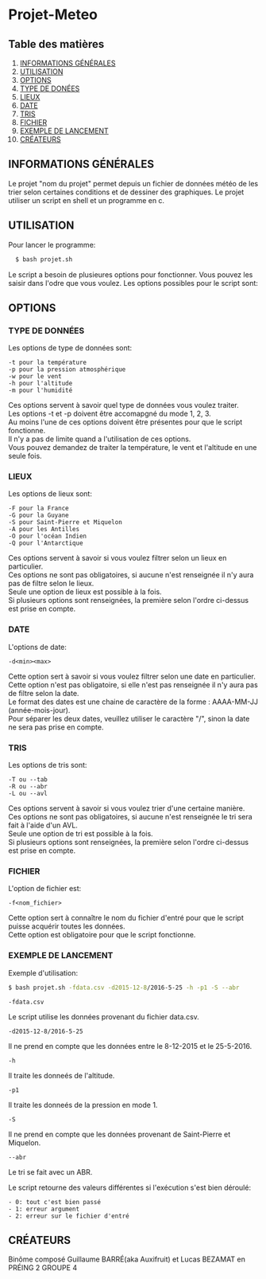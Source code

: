 # Projet-Meteo


## Table des matières
1. [INFORMATIONS GÉNÉRALES](#informations-générales)
2. [UTILISATION](#utilisation)
3. [OPTIONS](#options)
4. [TYPE DE DONÉES](#type-de-données)
5. [LIEUX](#lieux)
6. [DATE](#date)
7. [TRIS](#tris)
8. [FICHIER](#fichier)
9. [EXEMPLE DE LANCEMENT](#exemple-de-lancement)
10. [CRÉATEURS](#créateurs)

## INFORMATIONS GÉNÉRALES

Le projet "nom du projet" permet depuis un fichier de données météo de les trier selon certaines conditions et de dessiner des graphiques. Le projet utiliser un script en shell et un programme en c.

## UTILISATION

Pour lancer le programme:
```bash
  $ bash projet.sh
```
Le script a besoin de plusieures options pour fonctionner. Vous pouvez les saisir dans l'odre que vous voulez.
Les options possibles pour le script sont:

## OPTIONS

### TYPE DE DONNÉES

Les options de type de données sont:

	-t pour la température
	-p pour la pression atmosphérique
	-w pour le vent
	-h pour l'altitude
	-m pour l'humidité

Ces options servent à savoir quel type de données vous voulez traiter. <br />
Les options -t et -p doivent être accomapgné du mode 1, 2, 3. <br />
Au moins l'une de ces options doivent être présentes pour que le script fonctionne. <br />
Il n'y a pas de limite quand a l'utilisation de ces options. <br />
Vous pouvez demandez de traiter la température, le vent et l'altitude en une seule fois. <br />

### LIEUX

Les options de lieux sont:

	-F pour la France
	-G pour la Guyane
	-S pour Saint-Pierre et Miquelon
	-A pour les Antilles
	-O pour l'océan Indien
	-Q pour l'Antarctique

Ces options servent à savoir si vous voulez filtrer selon un lieux en particulier. <br />
Ces options ne sont pas obligatoires, si aucune n'est renseignée il n'y aura pas de filtre selon le lieux. <br />
Seule une option de lieux est possible à la fois. <br />
Si plusieurs options sont renseignées, la première selon l'ordre ci-dessus est prise en compte. <br />

### DATE

L'options de date:

	-d<min><max>

Cette option sert à savoir si vous voulez filtrer selon une date en particulier. <br />
Cette option n'est pas obligatoire, si elle n'est pas renseignée il n'y aura pas de filtre selon la date. <br />
Le format des dates est une chaine de caractère de la forme : AAAA-MM-JJ (année-mois-jour). <br />
Pour séparer les deux dates, veuillez utiliser le caractère "/", sinon la date ne sera pas prise en compte. <br />

### TRIS

Les options de tris sont:

	-T ou --tab
	-R ou --abr
	-L ou --avl

Ces options servent à savoir si vous voulez trier d'une certaine manière. <br />
Ces options ne sont pas obligatoires, si aucune n'est renseignée le tri sera fait à l'aide d'un AVL. <br />
Seule une option de tri est possible à la fois. <br />
Si plusieurs options sont renseignées, la première selon l'ordre ci-dessus est prise en compte. <br />

### FICHIER

L'option de fichier est:

	-f<nom_fichier>
	
Cette option sert à connaître le nom du fichier d'entré pour que le script puisse acquérir toutes les données. <br />
Cette option est obligatoire pour que le script fonctionne. <br />

### EXEMPLE DE LANCEMENT

Exemple d'utilisation:
```bash
$ bash projet.sh -fdata.csv -d2015-12-8/2016-5-25 -h -p1 -S --abr
```

```
-fdata.csv
```
   Le script utilise les données provenant du fichier data.csv. <br />

```
-d2015-12-8/2016-5-25
```
   Il ne prend en compte que les données entre le 8-12-2015 et le 25-5-2016. <br />

```
-h
```
   Il traite les donneés de l'altitude. <br />

```
-p1
```
   Il traite les donneés de la pression en mode 1. <br />

```
-S
```
   Il ne prend en compte que les données provenant de Saint-Pierre et Miquelon. <br />

```
--abr
```
   Le tri se fait avec un ABR. <br />


Le script retourne des valeurs différentes si l'exécution s'est bien déroulé:

	- 0: tout c'est bien passé
	- 1: erreur argument
	- 2: erreur sur le fichier d'entré

## CRÉATEURS

Binôme composé Guillaume BARRÉ(aka Auxifruit) et Lucas BEZAMAT en PRÉING 2 GROUPE 4
